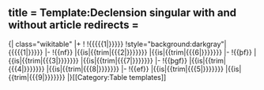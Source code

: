 title = Template:Declension singular with and without article
redirects =
---

{| class="wikitable"
|+
!
!{{{{{1|}}}}}
!style="background:darkgray"|{{{{{1|}}}}}
|-
!{{nf}}
|{{is|{{trim|{{{2|}}}}}}}
|{{is|{{trim|{{{6|}}}}}}}
|-
!{{þf}}
|{{is|{{trim|{{{3|}}}}}}}
|{{is|{{trim|{{{7|}}}}}}}
|-
!{{þgf}}
|{{is|{{trim|{{{4|}}}}}}}
|{{is|{{trim|{{{8|}}}}}}}
|-
!{{ef}}
|{{is|{{trim|{{{5|}}}}}}}
|{{is|{{trim|{{{9|}}}}}}}
|}<noinclude>[[Category:Table templates]]</noinclude>